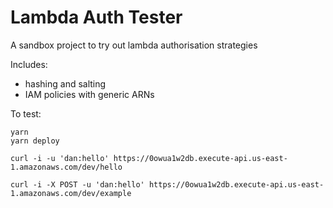 # Lambda Auth Tester

A sandbox project to try out lambda authorisation strategies

Includes:
- hashing and salting
- IAM policies with generic ARNs

To test:

```
yarn
yarn deploy
```

```
curl -i -u 'dan:hello' https://0owua1w2db.execute-api.us-east-1.amazonaws.com/dev/hello
```

```
curl -i -X POST -u 'dan:hello' https://0owua1w2db.execute-api.us-east-1.amazonaws.com/dev/example
```

